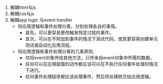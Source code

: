 1. 解耦html与js
2. 解耦css与js
3. 解耦app logic 与event handler
    * 将应用逻辑和事件处理分离，分别处理各自的事情。
        * 首先，可以更容易更改触发特定过程的事件。
        * 其次，可以在不附加到事件的情况下测试代码，使其更容易创建单元测试或自动化应用流程。
    * 将应用逻辑和事件处理分离的几条原则,
        * 勿将event对象传给其他方法，只传来自event对象中所需的数据。
        * 任何可以在应用层面的动作都应该可以在不执行任何事件处理的情况下进行。
        * 任何事件处理程序都应该处理事件，然后将处理转交给应用逻辑。


